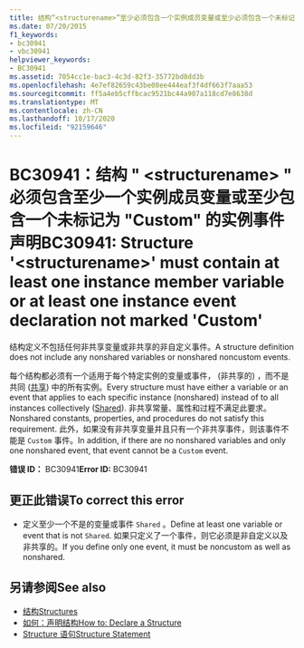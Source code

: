 ```yaml
---
title: 结构“<structurename>”至少必须包含一个实例成员变量或至少必须包含一个未标记为“Custom”的实例事件声明
ms.date: 07/20/2015
f1_keywords:
- bc30941
- vbc30941
helpviewer_keywords:
- BC30941
ms.assetid: 7054cc1e-bac3-4c3d-82f3-35772bd8dd3b
ms.openlocfilehash: 4e7ef82659c43be08ee444eaf3f4df663f7aaa53
ms.sourcegitcommit: ff5a4eb5cffbcac9521bc44a907a118cd7e8638d
ms.translationtype: MT
ms.contentlocale: zh-CN
ms.lasthandoff: 10/17/2020
ms.locfileid: "92159646"
---
```

# <a name="bc30941-structure-structurename-must-contain-at-least-one-instance-member-variable-or-at-least-one-instance-event-declaration-not-marked-custom"></a><span data-ttu-id="3c76e-102">BC30941：结构 " \<structurename> " 必须包含至少一个实例成员变量或至少包含一个未标记为 "Custom" 的实例事件声明</span><span class="sxs-lookup"><span data-stu-id="3c76e-102">BC30941: Structure '\<structurename>' must contain at least one instance member variable or at least one instance event declaration not marked 'Custom'</span></span>

<span data-ttu-id="3c76e-103">结构定义不包括任何非共享变量或非共享的非自定义事件。</span><span class="sxs-lookup"><span data-stu-id="3c76e-103">A structure definition does not include any nonshared variables or nonshared noncustom events.</span></span>

 <span data-ttu-id="3c76e-104">每个结构都必须有一个适用于每个特定实例的变量或事件， (非共享的) ，而不是共同 ([共享](../modifiers/shared.md)) 中的所有实例。</span><span class="sxs-lookup"><span data-stu-id="3c76e-104">Every structure must have either a variable or an event that applies to each specific instance (nonshared) instead of to all instances collectively ([Shared](../modifiers/shared.md)).</span></span> <span data-ttu-id="3c76e-105">非共享常量、属性和过程不满足此要求。</span><span class="sxs-lookup"><span data-stu-id="3c76e-105">Nonshared constants, properties, and procedures do not satisfy this requirement.</span></span> <span data-ttu-id="3c76e-106">此外，如果没有非共享变量并且只有一个非共享事件，则该事件不能是 `Custom` 事件。</span><span class="sxs-lookup"><span data-stu-id="3c76e-106">In addition, if there are no nonshared variables and only one nonshared event, that event cannot be a `Custom` event.</span></span>

 <span data-ttu-id="3c76e-107">**错误 ID：** BC30941</span><span class="sxs-lookup"><span data-stu-id="3c76e-107">**Error ID:** BC30941</span></span>

## <a name="to-correct-this-error"></a><span data-ttu-id="3c76e-108">更正此错误</span><span class="sxs-lookup"><span data-stu-id="3c76e-108">To correct this error</span></span>

- <span data-ttu-id="3c76e-109">定义至少一个不是的变量或事件 `Shared` 。</span><span class="sxs-lookup"><span data-stu-id="3c76e-109">Define at least one variable or event that is not `Shared`.</span></span> <span data-ttu-id="3c76e-110">如果只定义了一个事件，则它必须是非自定义以及非共享的。</span><span class="sxs-lookup"><span data-stu-id="3c76e-110">If you define only one event, it must be noncustom as well as nonshared.</span></span>

## <a name="see-also"></a><span data-ttu-id="3c76e-111">另请参阅</span><span class="sxs-lookup"><span data-stu-id="3c76e-111">See also</span></span>

- [<span data-ttu-id="3c76e-112">结构</span><span class="sxs-lookup"><span data-stu-id="3c76e-112">Structures</span></span>](../../programming-guide/language-features/data-types/structures.md)
- [<span data-ttu-id="3c76e-113">如何：声明结构</span><span class="sxs-lookup"><span data-stu-id="3c76e-113">How to: Declare a Structure</span></span>](../../programming-guide/language-features/data-types/how-to-declare-a-structure.md)
- [<span data-ttu-id="3c76e-114">Structure 语句</span><span class="sxs-lookup"><span data-stu-id="3c76e-114">Structure Statement</span></span>](../statements/structure-statement.md)
